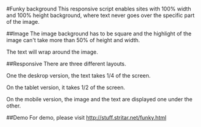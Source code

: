 
#Funky background
This responsive script enables sites with 100% width and 100% height background, where text never goes over the specific part of the image.

##Image
The image background has to be square and the highlight of the image can't take more than 50% of height and width.

The text will wrap around the image.

##Responsive
There are three different layouts.

One the deskrop version, the text takes 1/4 of the screen. 

On the tablet version, it takes 1/2 of the screen.

On the mobile version, the image and the text are displayed one under the other.

##Demo
For demo, please visit http://stuff.stritar.net/funky.html
